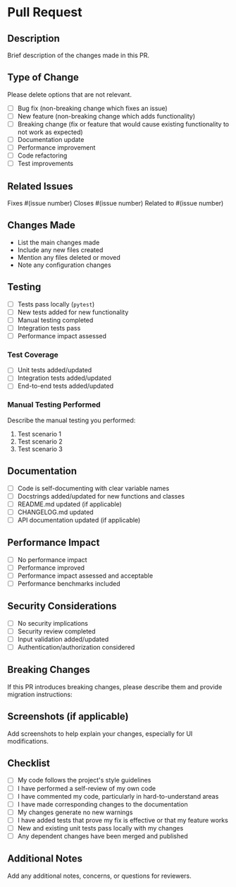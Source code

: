 # Pull Request

## Description
Brief description of the changes made in this PR.

## Type of Change
Please delete options that are not relevant.

- [ ] Bug fix (non-breaking change which fixes an issue)
- [ ] New feature (non-breaking change which adds functionality)
- [ ] Breaking change (fix or feature that would cause existing functionality to not work as expected)
- [ ] Documentation update
- [ ] Performance improvement
- [ ] Code refactoring
- [ ] Test improvements

## Related Issues
Fixes #(issue number)
Closes #(issue number)
Related to #(issue number)

## Changes Made
- List the main changes made
- Include any new files created
- Mention any files deleted or moved
- Note any configuration changes

## Testing
- [ ] Tests pass locally (`pytest`)
- [ ] New tests added for new functionality
- [ ] Manual testing completed
- [ ] Integration tests pass
- [ ] Performance impact assessed

### Test Coverage
- [ ] Unit tests added/updated
- [ ] Integration tests added/updated
- [ ] End-to-end tests added/updated

### Manual Testing Performed
Describe the manual testing you performed:
1. Test scenario 1
2. Test scenario 2
3. Test scenario 3

## Documentation
- [ ] Code is self-documenting with clear variable names
- [ ] Docstrings added/updated for new functions and classes
- [ ] README.md updated (if applicable)
- [ ] CHANGELOG.md updated
- [ ] API documentation updated (if applicable)

## Performance Impact
- [ ] No performance impact
- [ ] Performance improved
- [ ] Performance impact assessed and acceptable
- [ ] Performance benchmarks included

## Security Considerations
- [ ] No security implications
- [ ] Security review completed
- [ ] Input validation added/updated
- [ ] Authentication/authorization considered

## Breaking Changes
If this PR introduces breaking changes, please describe them and provide migration instructions:

## Screenshots (if applicable)
Add screenshots to help explain your changes, especially for UI modifications.

## Checklist
- [ ] My code follows the project's style guidelines
- [ ] I have performed a self-review of my own code
- [ ] I have commented my code, particularly in hard-to-understand areas
- [ ] I have made corresponding changes to the documentation
- [ ] My changes generate no new warnings
- [ ] I have added tests that prove my fix is effective or that my feature works
- [ ] New and existing unit tests pass locally with my changes
- [ ] Any dependent changes have been merged and published

## Additional Notes
Add any additional notes, concerns, or questions for reviewers.